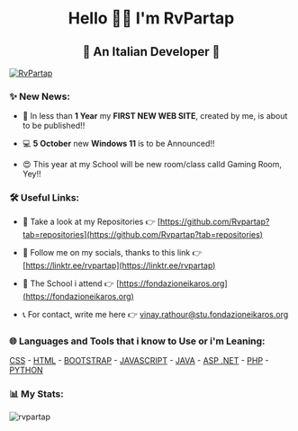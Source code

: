 <h1 align="center"> Hello 👀👋 I'm RvPartap </h1>

<h2 align="center"> 🍕 An Italian Developer 🍕 </h2>

<p align="left"><a href="https://github.com/ryo-ma/github-profile-trophy"><img src="https://github-profile-trophy.vercel.app/?username=rvpartap" alt="RvPartap"/></a></p>

<h3 align="left"> ✨ New News: </h3>

- 🎉 In less than **1 Year** my **FIRST NEW WEB SITE**, created by me, is about to be published!!

- 💻 **5 October** new **Windows 11** is to be Announced!!

- 😍 This year at my School will be new room/class calld Gaming Room, Yey!!

<h3 align="left"> 🛠 Useful Links: </h3>

- 📑 Take a look at my Repositories 👉 [https://github.com/Rvpartap?tab=repositories](https://github.com/Rvpartap?tab=repositories)

- 🔗 Follow me on my socials, thanks to this link 👉 [https://linktr.ee/rvpartap](https://linktr.ee/rvpartap)

- 🏫 The School i attend 👉 [https://fondazioneikaros.org](https://fondazioneikaros.org)

- 📞 For contact, write me here 👉 <a href="mailto:vinay.rathour@stu.fondazioneikaros.org">vinay.rathour@stu.fondazioneikaros.org</a>

<h3 align="left">🌐 Languages and Tools that i know to Use or i'm Leaning:</h3>
<p align="left"> 
<p><a href="https://www.w3schools.com/css/default.asp" target="_blank">CSS</a> - <a href="https://www.w3schools.com/html/default.asp" target="_blank">HTML</a> - <a href="https://www.w3schools.com/bootstrap5/index.php" target="_blank">BOOTSTRAP</a> - <a href="https://www.w3schools.com/js/default.asp" target="_blank">JAVASCRIPT</a> - <a href="https://www.w3schools.com/java/default.asp" target="_blank">JAVA</a> - <a href="https://www.w3schools.com/asp/default.asp" target="_blank">ASP .NET</a> - <a href="https://www.w3schools.com/php/default.asp" target="_blank">PHP</a> - <a href="https://www.w3schools.com/python/default.asp" target="_blank">PYTHON</a></p></p>

<h3 align="left"> 📊 My Stats: </h3>

<p><img align="center" src="https://github-readme-stats.vercel.app/api/top-langs?username=rvpartap&show_icons=true&locale=en&layout=compact" alt="rvpartap" /></p>

